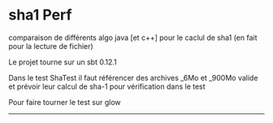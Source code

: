 sha1 Perf
=========

comparaison de différents algo java [et c++] pour le caclul de sha1 (en fait pour la lecture de fichier)

Le projet tourne sur un sbt 0.12.1

Dans le test ShaTest il faut référencer des archives _6Mo et _900Mo valide et prévoir leur calcul de sha-1 pour vérification dans le test

Pour faire tourner le test sur glow
___________________________________


